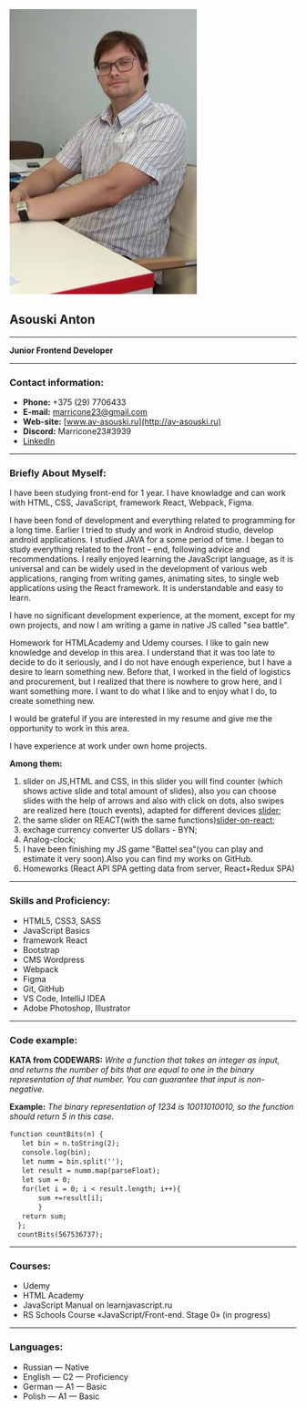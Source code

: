 
![logo](logo.jpg "Avatar") 

## Asouski Anton

**************************************************

**Junior Frontend Developer**

-------------------------------------------------

### Contact information:
- **Phone:** +375 (29) 7706433
- **E-mail:** marricone23@gmail.com
- **Web-site:** [www.av-asouski.ru](http://av-asouski.ru)
- **Discord:** Marricone23#3939
- [LinkedIn](http://linkedin.com/anton38)


***************************************************

### Briefly About Myself:

I have been studying front-end for 1 year. I have knowladge and can work with HTML, CSS, JavaScript, framework React, Webpack, Figma.


I have been fond of development and everything related to programming for a long time. Earlier I tried to study and work in Android studio, develop android applications. I studied JAVA for a some period of time. I began to study everything related to the front – end, following advice and recommendations. I really enjoyed learning the JavaScript language, as it is universal and can be widely used in the development of various web applications, ranging from writing games, animating sites, to single web applications using the React framework. It is understandable and easy to learn.

I have no significant development experience, at the moment, except for my own projects, and now I am writing a game in native JS called "sea battle".
 
Homework for HTMLAcademy and Udemy courses. I like to gain new knowledge and develop in this area. I understand that it was too late to decide to do it seriously, and I do not have enough experience, but I have a desire to learn something new. Before that, I worked in the field of logistics and procurement, but I realized that there is nowhere to grow here, and I want something more. I want to do what I like and to enjoy what I do, to create something new. 

I would be grateful if you are interested in my resume and give me the opportunity to work in this area.


I have experience at work under own home projects. 

**Among them:**
1. slider on JS,HTML and CSS, in this slider you will find counter (which shows active slide and total amount of slides), also you can choose slides with the help of arrows and also with click on dots, also swipes are realized here (touch events), adapted for different devices [slider](https://github.com/Marricone23/slider);
2. the same slider on REACT(with the same functions)[slider-on-react](https://github.com/Marricone23/slider-on-react); 
3. exchage currency converter US dollars - BYN; 
4. Analog-clock; 
5. I have been finishing my JS game "Battel sea"(you can play and estimate it very soon).Also you can find my works on GitHub. 
6. Homeworks (React API SPA getting data from server, React+Redux SPA)

-------------------------------------------------

### Skills and Proficiency:

* HTML5, CSS3, SASS
* JavaScript Basics
* framework React
* Bootstrap
* CMS Wordpress
* Webpack
* Figma 
* Git, GitHub
* VS Code, IntelliJ IDEA
* Adobe Photoshop, Illustrator

**************************************************

### Code example:

**KATA from CODEWARS:** _Write a function that takes an integer as input, and returns the number of bits that are equal to one in the binary representation of that number. You can guarantee that input is non-negative._

**Example:** _The binary representation of 1234 is 10011010010, so the function should return 5 in this case._

```
function countBits(n) {
   let bin = n.toString(2);
   console.log(bin);
   let numm = bin.split('');
   let result = numm.map(parseFloat);
   let sum = 0;
   for(let i = 0; i < result.length; i++){
       sum +=result[i];
       }
   return sum;  
  };  
  countBits(567536737);
```
  *****************************************
  
### Courses:
  * Udemy
  * HTML Academy
  * JavaScript Manual on learnjavascript.ru 
  * RS Schools Course «JavaScript/Front-end. Stage 0» (in progress)

  ****************************************

### Languages:

* Russian — Native
* English — C2 — Proficiency
* German — A1 — Basic
* Polish — A1 — Basic
